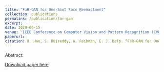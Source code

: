 ```yaml
---
title: "FaR-GAN for One-Shot Face Reenactment"
collection: publications
permalink: /publication/far-gan
excerpt: 
date: 2020-06-15
venue: 'IEEE Conference on Computer Vision and Pattern Recognition (CVPR), AI for Content Creation Workshop'
paperurl:
citation: H. Hao, S. Baireddy, A. Reibman, E. J. Delp. “FaR-GAN for One-Shot Face Reenactment”. IEEE Conference on Computer Vision and Pattern Recognition (CVPR), AI for Content Creation Workshop. June 2020. Seattle, WA.
---
```

Abstract:

[Download paper here](https://arxiv.org/pdf/2005.06402) 